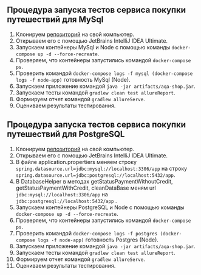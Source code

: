 ## Процедура запуска тестов сервиса покупки путешествий для MySql
1. Клонируем [репозиторий](https://github.com/balrom1981/Diplom) на свой компьютер.
1. Открываем его с помощью JetBrains IntelliJ IDEA Ultimate.
1. Запускаем контейнеры MySql и Node c помощью команды 
``` docker-compose up -d --force-recreate ```.
1. Проверяем, что контейнеры запустились командой ``` docker-compose ps ```.
1. Проверить командой ``` docker-compose logs -f mysql (docker-compose logs -f node-app) ``` готовность MySql (Node).
1. Запускаем приложение командой ``` java -jar artifacts/aqa-shop.jar ```.
1. Запускаем тесты командой 
``` gradlew clean test allureReport ```.
1. Формируем отчет командой ``` gradlew allureServe ```.
1. Оцениваем результаты тестирования.

## Процедура запуска тестов сервиса покупки путешествий для PostgreSQL
1. Клонируем [репозиторий](https://github.com/balrom1981/Diplom) на свой компьютер.
1. Открываем его с помощью JetBrains IntelliJ IDEA Ultimate.
1. В файле application.propertiers меняем строку ``` spring.datasource.url=jdbc:mysql://localhost:3306/app ``` на строку ``` spring.datasource.url=jdbc:postgresql://localhost:5432/app```.
1. В DatabaseHelper в методах getStatusPaymentWithoutCredit, getStatusPaymentWithCredit, cleanDataBase меням url ```jdbc:mysql://localhost:3306/app``` на ```jdbc:postgresql://localhost:5432/app``` .
1. Запускаем контейнеры PostgreSQL и Node c помощью команды 
``` docker-compose up -d --force-recreate ```.
1. Проверяем, что контейнеры запустились командой ``` docker-compose ps ```.
1. Проверить командой ``` docker-compose logs -f postgres (docker-compose logs -f node-app) ``` готовность Postgres (Node).
1. Запускаем приложение командой ``` java -jar artifacts/aqa-shop.jar ```.
1. Запускаем тесты командой 
``` gradlew clean test allureReport ```.
1. Формируем отчет командой ``` gradlew allureServe ```.
1. Оцениваем результаты тестирования.